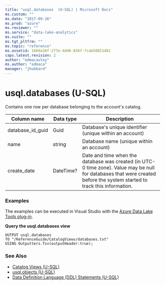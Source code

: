 ```yaml
---
title: "usql.databases  (U-SQL) | Microsoft Docs"
ms.custom: ""
ms.date: "2017-09-26"
ms.prod: "azure"
ms.reviewer: ""
ms.service: "data-lake-analytics"
ms.suite: ""
ms.tgt_pltfrm: ""
ms.topic: "reference"
ms.assetid: 1669a36f-277e-4dd6-836f-7cab58821d81
caps.latest.revision: 2
author: "edmacauley"
ms.author: "edmaca"
manager: "jhubbard"
---
```

# usql.databases  (U-SQL)
Contains one row per database belonging to the account's catalog.

Column name  |Data type  |Description  
---------|---------|---------
database_id_guid     |Guid         |Database's unique identifier (unique within an account)         
name     |string         |Database name (unique within an account)         
create_date     |DateTime?         |Date and time when the database was created (in UTC-0 time zone). Value may be null for databases that were created before the system started to track this information.  


### Examples
The examples can be executed in Visual Studio with the [Azure Data Lake Tools plug-in](https://www.microsoft.com/download/details.aspx?id=49504).  


**Query the usql.databases view**   
```
OUTPUT usql.databases
TO "/ReferenceGuide/CatalogViews/databases.txt"
USING Outputters.Tsv(outputHeader:true);
```

### See Also
* [Catalog Views (U-SQL)](catalog-views-u-sql.md)
* [usql.objects (U-SQL)](usql-objects-u-sql.md)
* [Data Definition Language (DDL) Statements (U-SQL)](data-definition-language-ddl-statements-u-sql.md)
